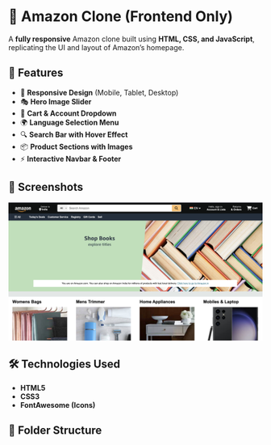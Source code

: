# 🛒 Amazon Clone (Frontend Only)

A **fully responsive** Amazon clone built using **HTML, CSS, and JavaScript**, replicating the UI and layout of Amazon’s homepage.

## 🚀 Features
- 📱 **Responsive Design** (Mobile, Tablet, Desktop)
- 🎭 **Hero Image Slider**
- 🛒 **Cart & Account Dropdown**
- 🌍 **Language Selection Menu**
- 🔍 **Search Bar with Hover Effect**
- 📦 **Product Sections with Images**
- ⚡ **Interactive Navbar & Footer**

## 📸 Screenshots
![Amazon Clone Screenshot](items/screenshot.png)

## 🛠️ Technologies Used
- **HTML5**
- **CSS3**
- **FontAwesome (Icons)**

## 📂 Folder Structure
